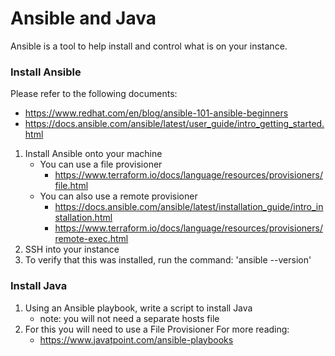 # Ansible and Java

Ansible is a tool to help install and control what is on your instance.

### Install Ansible

Please refer to the following documents: 
+ https://www.redhat.com/en/blog/ansible-101-ansible-beginners
+ https://docs.ansible.com/ansible/latest/user_guide/intro_getting_started.html
1. Install Ansible onto your machine
   + You can use a file provisioner
        + https://www.terraform.io/docs/language/resources/provisioners/file.html
    + You can also use a remote provisioner
        + https://docs.ansible.com/ansible/latest/installation_guide/intro_installation.html
        + https://www.terraform.io/docs/language/resources/provisioners/remote-exec.html
2. SSH into your instance
3. To verify that this was installed, run the command: 'ansible --version'

### Install Java

1. Using an Ansible playbook, write a script to install Java
   + note: you will not need a separate hosts file
2. For this you will need to use a File Provisioner 
For more reading: 
   + https://www.javatpoint.com/ansible-playbooks

